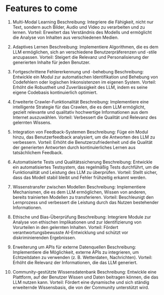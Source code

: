# Features to come

1. Multi-Modal Learning
Beschreibung: Integriere die Fähigkeit, nicht nur Text, sondern auch Bilder, Audio und Video zu verarbeiten und zu lernen.
Vorteil: Erweitert das Verständnis des Modells und ermöglicht die Analyse von Inhalten aus verschiedenen Medien.

2. Adaptives Lernen
Beschreibung: Implementiere Algorithmen, die es dem LLM ermöglichen, sich an verschiedene Benutzerpräferenzen und -stile anzupassen.
Vorteil: Steigert die Relevanz und Personalisierung der generierten Inhalte für jeden Benutzer.

3. Fortgeschrittene Fehlererkennung und -behebung
Beschreibung: Entwickle ein Modul zur automatischen Identifikation und Behebung von Codefehlern oder logischen Inkonsistenzen im eigenen System.
Vorteil: Erhöht die Robustheit und Zuverlässigkeit des LLM, indem es seine eigene Codebasis kontinuierlich optimiert.

4. Erweiterte Crawler-Funktionalität
Beschreibung: Implementiere eine intelligente Strategie für das Crawlen, die es dem LLM ermöglicht, gezielt relevante und qualitativ hochwertige Informationen aus dem Internet auszuwählen.
Vorteil: Verbessert die Qualität und Relevanz des gelernten Wissens.

5. Integration von Feedback-Systemen
Beschreibung: Füge ein Modul hinzu, das Benutzerfeedback analysiert, um die Antworten des LLM zu verbessern.
Vorteil: Erhöht die Benutzerzufriedenheit und die Qualität der generierten Antworten durch kontinuierliches Lernen aus tatsächlichem Feedback.

6. Automatisierte Tests und Qualitätssicherung
Beschreibung: Entwickle ein automatisiertes Testsystem, das regelmäßig Tests durchführt, um die Funktionalität und Leistung des LLM zu überprüfen.
Vorteil: Stellt sicher, dass das Modell stabil bleibt und Fehler frühzeitig erkannt werden.

7. Wissenstransfer zwischen Modellen
Beschreibung: Implementiere Mechanismen, die es dem LLM ermöglichen, Wissen von anderen, bereits trainierten Modellen zu transferieren.
Vorteil: Beschleunigt den Lernprozess und verbessert die Leistung durch das Nutzen bestehender Informationen.

8. Ethische und Bias-Überprüfung
Beschreibung: Integriere Module zur Analyse von ethischen Implikationen und zur Identifizierung von Vorurteilen in den gelernten Inhalten.
Vorteil: Fördert verantwortungsbewusste AI-Entwicklung und schützt vor diskriminierenden Ergebnissen.

9. Erweiterung um APIs für externe Datenquellen
Beschreibung: Implementiere die Möglichkeit, externe APIs zu integrieren, um Echtzeitdaten zu verwenden (z. B. Wetterdaten, Nachrichten).
Vorteil: Erhöht die Relevanz der Informationen, die das LLM generiert.

10. Community-gestützte Wissensdatenbank
Beschreibung: Entwickle eine Plattform, auf der Benutzer Wissen und Daten beitragen können, die das LLM nutzen kann.
Vorteil: Fördert eine dynamische und sich ständig erweiternde Wissensbasis, die von der Community unterstützt wird.
